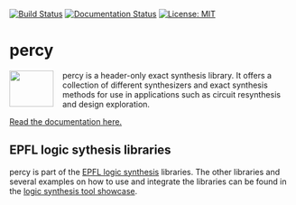 [![Build Status](https://travis-ci.org/whaaswijk/percy.svg?branch=master)](https://travis-ci.org/whaaswijk/percy)
[![Documentation Status](https://readthedocs.org/projects/percy/badge/?version=latest)](http://percy.readthedocs.io/en/latest)
[![License: MIT](https://img.shields.io/badge/License-MIT-yellow.svg)](https://opensource.org/licenses/MIT)

# percy
<img src="https://cdn.rawgit.com/whaaswijk/percy/master/percy.svg" width="78" height="64" align="left" style="margin-right: 12pt" />
percy is a header-only exact synthesis library. It offers a collection of
different synthesizers and exact synthesis methods for use in applications such
as circuit resynthesis and design exploration.

[Read the documentation here.](http://percy.readthedocs.io/en/latest/?badge=latest)


## EPFL logic sythesis libraries

percy is part of the [EPFL logic synthesis](https://lsi.epfl.ch/page-138455-en.html) libraries.  The other libraries and several examples on how to use and integrate the libraries can be found in the [logic synthesis tool showcase](https://github.com/lsils/lstools-showcase).
